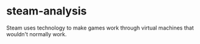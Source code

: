 # steam-analysis

Steam uses technology to make games work through virtual machines that wouldn't normally work.
